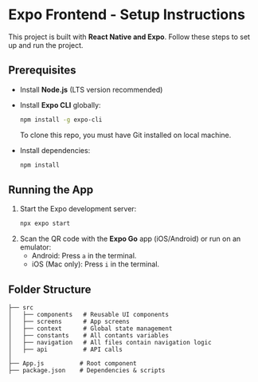 # Expo Frontend - Setup Instructions

This project is built with **React Native and Expo**. Follow these steps to set up and run the project.

## Prerequisites
- Install **Node.js** (LTS version recommended)
- Install **Expo CLI** globally:
  ```sh
  npm install -g expo-cli
  ```
  To clone this repo, you must have Git installed on local machine.

- Install dependencies:
  ```sh
  npm install
  ```

## Running the App
1. Start the Expo development server:
   ```sh
   npx expo start
   ```
2. Scan the QR code with the **Expo Go** app (iOS/Android) or run on an emulator:
   - Android: Press `a` in the terminal.
   - iOS (Mac only): Press `i` in the terminal.

## Folder Structure
```
├── src
│   ├── components   # Reusable UI components
│   ├── screens      # App screens
│   ├── context      # Global state management
│   ├── constants    # All contants variables
│   ├── navigation   # All files contain navigation logic
│   ├── api          # API calls
│
├── App.js          # Root component
├── package.json    # Dependencies & scripts
```
